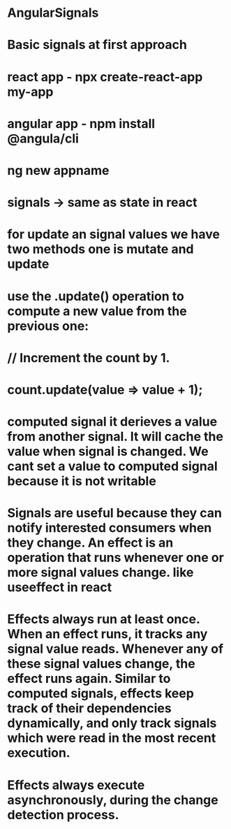 # AngularSignals

# Basic signals at first approach

# react app - npx create-react-app my-app

# angular app - npm install @angula/cli

# ng new appname

# signals -> same as state in react

# for update an signal values we have two methods one is mutate and update

# use the .update() operation to compute a new value from the previous one:

# // Increment the count by 1.

# count.update(value => value + 1);

<!-- When working with signals that contain objects, it's sometimes useful to mutate that object directly. For example, if the object is an array, you may want to push a new value without replacing the array entirely. To make an internal change like this, use the .mutate method: -->

<!-- const todos = signal([{title: 'Learn signals', done: false}]);

todos.mutate(value => {
  // Change the first TODO in the array to 'done: true' without replacing it.
  value[0].done = true;
}); -->

# computed signal it derieves a value from another signal. It will cache the value when signal is changed. We cant set a value to computed signal because it is not writable

# Signals are useful because they can notify interested consumers when they change. An effect is an operation that runs whenever one or more signal values change. like useeffect in react

<!-- effect(() => {
  console.log(`The current count is: ${count()}`);
}); -->

# Effects always run at least once. When an effect runs, it tracks any signal value reads. Whenever any of these signal values change, the effect runs again. Similar to computed signals, effects keep track of their dependencies dynamically, and only track signals which were read in the most recent execution.

# Effects always execute asynchronously, during the change detection process.
